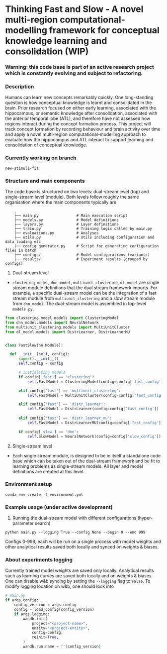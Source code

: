 # Thinking Fast and Slow - A novel multi-region computational-modelling framework for conceptual knowledge learning and consolidation (WIP)

### Warning: this code base is part of an active research project which is constantly evolving and subject to refactoring.

### Description
Humans can learn new concepts remarkably quickly. One long-standing question is how conceptual knowledge is learnt and consolidated in the brain. Prior research focused on either early learning, associated with the hippocampus, or semantic knowledge after consolidation, associated with the anterior temporal lobe (ATL), and therefore have not assessed how regions interact during the concept formation process. This project will track concept formation by recording behaviour and brain activity over time and apply a novel multi-region computational-modelling approach to evaluate how the hippocampus and ATL interact to support learning and consolidation of conceptual knowledge.

### Currently working on branch
```
new-stimuli-fit
```

### Structure and main components
The code base is structured on two levels: dual-stream level (top) and single-stream level (module). Both levels follow roughly the same organisation where the main components typically are
```
    .
    ├── main.py                 # Main execution script
    ├── models.py               # Model definitions
    ├── layers.py               # Layer definitions
    ├── train.py                # Training logic called by main.py
    ├── evaluations.py          # Analyses
    ├── utils.py                # Utils including configuration and data loading etc
    ├── config_generator.py     # Script for generating configuration files in batch
    ├── configs/                # Model configurations (variants)
    ├── results/                # Experiment results (grouped by configs)
```
1. Dual-stream level
  * `clustering_model`, ``dnn_model``, `multiunit_clustering`, `dl_model` are single stream module definitions that the dual stream framework imports. For example, a specific dual-stream model can be the integration of a fast stream module from `multiunit_clustering` and a slow stream module from `dnn_model`. The dual-stream model is assembled in top-level `models.py`, 
  ```python
from clustering_model.models import ClusteringModel 
from dnn_model.models import NeuralNetwork
from multiunit_clustering.models import MultiUnitCluster
from dl_model.models import DistrLearner, DistrLearnerMU


class FastSlow(nn.Module):

    def __init__(self, config):
        super().__init__()
        self.config = config

        # initializing models
        if config['fast'] == 'clustering':
            self.FastModel = ClusteringModel(config=config['fast_config'])

        elif config['fast'] == 'multiunit_clustering':
            self.FastModel = MultiUnitCluster(config=config['fast_config'])

        elif config['fast'] == 'distr_learner':
            self.FastModel = DistrLearner(config=config['fast_config'])
        
        elif config['fast'] == 'distr_learner_mu':
            self.FastModel = DistrLearnerMU(config=config['fast_config'])

        if config['slow'] == 'dnn':
            self.SlowModel = NeuralNetwork(config=config['slow_config'])
  ```
  
2. Single-stream level
  * Each single stream module, is designed to be in itself a standalone code base which can be taken out of the dual-stream framework and be fit to learning problems as single-stream models. All layer and model definitions are created at this level. 

### Environment setup
```
conda env create -f environment.yml
```

### Example usage (under active development)
1. Running the dual-stream model with different configurations (hyper-parameter search)
```
python main.py --logging True --config None --begin 0 --end 999
```
Configs 0-999, each will be run on a single process with model weights and other analytical results saved both locally and synced on weights & biases.

### About experiments logging
Currently trained model weights are saved only locally. Analytical results such as learning curves are saved both locally and on weights & biases. One can disable w&b syncing by setting the `--logging` flag to `False`. To modify logging location on w&b, one should look into
```python
# main.py
if args.config:
    config_version = args.config
    config = load_config(config_version)
    if args.logging:
        wandb.init(
            project="<project-name>",
            entity="<project-entity>",
            config=config,
            reinit=True,
        )
        wandb.run.name = f'{config_version}'
```
